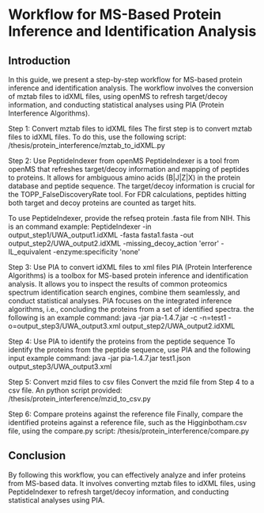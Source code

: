 # Workflow for MS-Based Protein Inference and Identification Analysis

## Introduction
In this guide, we present a step-by-step workflow for MS-based protein inference and identification analysis. The workflow involves the conversion of mztab files to idXML files, using openMS to refresh target/decoy information, and conducting statistical analyses using PIA (Protein Interference Algorithms).

Step 1: Convert mztab files to idXML files
The first step is to convert mztab files to idXML files. To do this, use the following script:
/thesis/protein_interference/mztab_to_idXML.py

Step 2: Use PeptideIndexer from openMS
PeptideIndexer is a tool from openMS that refreshes target/decoy information and mapping of peptides to proteins. It allows for ambiguous amino acids (B|J|Z|X) in the protein database and peptide sequence. The target/decoy information is crucial for the TOPP_FalseDiscoveryRate tool. For FDR calculations, peptides hitting both target and decoy proteins are counted as target hits.

To use PeptideIndexer, provide the refseq protein .fasta file from NIH. This is an command example:
PeptideIndexer -in output_step1/UWA_output1.idXML -fasta fasta1.fasta -out output_step2/UWA_output2.idXML -missing_decoy_action 'error' -IL_equivalent -enzyme:specificity 'none'

Step 3: Use PIA to convert idXML files to xml files
PIA (Protein Interference Algorithms) is a toolbox for MS-based protein inference and identification analysis. It allows you to inspect the results of common proteomics spectrum identification search engines, combine them seamlessly, and conduct statistical analyses. PIA focuses on the integrated inference algorithms, i.e., concluding the proteins from a set of identified spectra.
the following is an example command:
java -jar pia-1.4.7.jar -c -n=test1 -o=output_step3/UWA_output3.xml output_step2/UWA_output2.idXML

Step 4: Use PIA to identify the proteins from the peptide sequence
To identify the proteins from the peptide sequence, use PIA and the following input example command:
java -jar pia-1.4.7.jar test1.json output_step3/UWA_output3.xml

Step 5: Convert mzid files to csv files
Convert the mzid file from Step 4 to a csv file. An python script provided:
/thesis/protein_interference/mzid_to_csv.py

Step 6: Compare proteins against the reference file
Finally, compare the identified proteins against a reference file, such as the Higginbotham.csv file, using the compare.py script:
/thesis/protein_interference/compare.py

## Conclusion
By following this workflow, you can effectively analyze and infer proteins from MS-based data. It involves converting mztab files to idXML files, using PeptideIndexer to refresh target/decoy information, and conducting statistical analyses using PIA.



